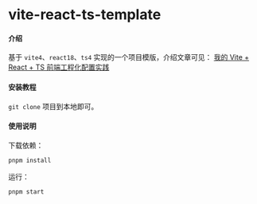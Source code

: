 # vite-react-ts-template

#### 介绍

基于 `vite4`、`react18`、`ts4` 实现的一个项目模版，介绍文章可见：
[我的 Vite + React + TS 前端工程化配置实践](https://juejin.cn/post/7308536984029102106)

#### 安装教程

`git clone` 项目到本地即可。

#### 使用说明

下载依赖：

```bash
pnpm install
```

运行：

```
pnpm start
```

